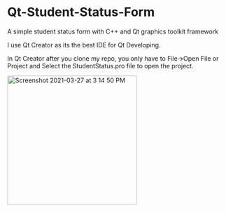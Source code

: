 # Qt-Student-Status-Form
A simple student status form with C++ and Qt graphics toolkit framework

I use Qt Creator as its the best IDE for Qt Developing.

In Qt Creator after you clone my repo, 
you only have to File->Open File or Project and Select the StudentStatus.pro file to open the project.

<img width="296" alt="Screenshot 2021-03-27 at 3 14 50 PM" src="https://user-images.githubusercontent.com/47252292/112902991-99644180-90ef-11eb-8816-613ba20c67ac.png">
